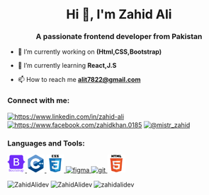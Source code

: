 <h1 align="center">Hi 👋, I'm Zahid Ali</h1>
<h3 align="center">A passionate frontend developer from Pakistan</h3>

- 🔭 I’m currently working on **(Html,CSS,Bootstrap)**

- 🌱 I’m currently learning **React,J.S**

- 📫 How to reach me **alit7822@gmail.com**

<h3 align="left">Connect with me:</h3>
<p align="left">
<a href="https://linkedin.com/in/https://www.linkedin.com/in/zahid-ali" target="blank"><img align="center" src="https://raw.githubusercontent.com/rahuldkjain/github-profile-readme-generator/master/src/images/icons/Social/linked-in-alt.svg" alt="https://www.linkedin.com/in/zahid-ali" height="30" width="40" /></a>
<a href="https://fb.com/https://www.facebook.com/zahidkhan.0185" target="blank"><img align="center" src="https://raw.githubusercontent.com/rahuldkjain/github-profile-readme-generator/master/src/images/icons/Social/facebook.svg" alt="https://www.facebook.com/zahidkhan.0185" height="30" width="40" /></a>
<a href="https://instagram.com/@mistr_zahid" target="blank"><img align="center" src="https://raw.githubusercontent.com/rahuldkjain/github-profile-readme-generator/master/src/images/icons/Social/instagram.svg" alt="@mistr_zahid" height="30" width="40" /></a>
</p>

<h3 align="left">Languages and Tools:</h3>
<p align="left"> <a href="https://getbootstrap.com" target="_blank" rel="noreferrer"> <img src="https://raw.githubusercontent.com/devicons/devicon/master/icons/bootstrap/bootstrap-plain-wordmark.svg" alt="bootstrap" width="40" height="40"/> </a> <a href="https://www.w3schools.com/cpp/" target="_blank" rel="noreferrer"> <img src="https://raw.githubusercontent.com/devicons/devicon/master/icons/cplusplus/cplusplus-original.svg" alt="cplusplus" width="40" height="40"/> </a> <a href="https://www.w3schools.com/css/" target="_blank" rel="noreferrer"> <img src="https://raw.githubusercontent.com/devicons/devicon/master/icons/css3/css3-original-wordmark.svg" alt="css3" width="40" height="40"/> </a> <a href="https://www.figma.com/" target="_blank" rel="noreferrer"> <img src="https://www.vectorlogo.zone/logos/figma/figma-icon.svg" alt="figma" width="40" height="40"/> </a> <a href="https://git-scm.com/" target="_blank" rel="noreferrer"> <img src="https://www.vectorlogo.zone/logos/git-scm/git-scm-icon.svg" alt="git" width="40" height="40"/> </a> <a href="https://www.w3.org/html/" target="_blank" rel="noreferrer"> <img src="https://raw.githubusercontent.com/devicons/devicon/master/icons/html5/html5-original-wordmark.svg" alt="html5" width="40" height="40"/> </a> </p>
<img align="center" src="https://camo.githubusercontent.com/7de4bb9993499211d7ce9b0136cf033dd06326a053922f1df18f4a107702dce7/68747470733a2f2f6769746875622d726561646d652d73746174732e76657263656c2e6170702f6170692f746f702d6c616e67733f757365726e616d653d75736d616e6a616d696c64656275672673686f775f69636f6e733d74727565266c6f63616c653d656e266c61796f75743d636f6d70616374" alt="ZahidAlidev" data-canonical-src="https://github-readme-stats.vercel.app/api/top-langs?username=zahidalidev&amp;show_icons=true&amp;locale=en&amp;layout=compact" style="max-width: 100%;">

<img align="center" src="https://camo.githubusercontent.com/69aa4a19846e9983a83ef0ab9c189ba6302d0d1861d844f85e81fe92be6c98e1/68747470733a2f2f6769746875622d726561646d652d73746174732e76657263656c2e6170702f6170693f757365726e616d653d75736d616e6a616d696c64656275672673686f775f69636f6e733d74727565266c6f63616c653d656e" alt="ZahidAlidev" data-canonical-src="https://github-readme-stats.vercel.app/api?username=zahidalidev&amp;show_icons=true&amp;locale=en" style="max-width: 100%;">

<img align="center" src="https://camo.githubusercontent.com/d345e49c57cec9fddc317c0170bdcdea81bdb096d3a27403ccc5791cfc6dcae1/68747470733a2f2f6769746875622d726561646d652d73747265616b2d73746174732e6865726f6b756170702e636f6d2f3f757365723d75736d616e6a616d696c646562756726" alt="zahidalidev" data-canonical-src="https://github-readme-streak-stats.herokuapp.com/?user=ZahidAlidev&amp;" style="max-width: 100%;">

